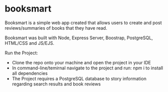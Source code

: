 # booksmart
Booksmart is a simple web app created that allows users to create and post reviews/summaries of books that they have read.

Booksmart was built with Node, Express Server, Boostrap, PostgreSQL, HTML/CSS and JS/EJS.

Run the Project:
 - Clone the repo onto your machine and open the project in your IDE
 - In command-line/temirnal navigate to the project and run: npm i to install all dependencies
 - The Project requires a PostgreSQL database to story information regarding search results and book reviews
